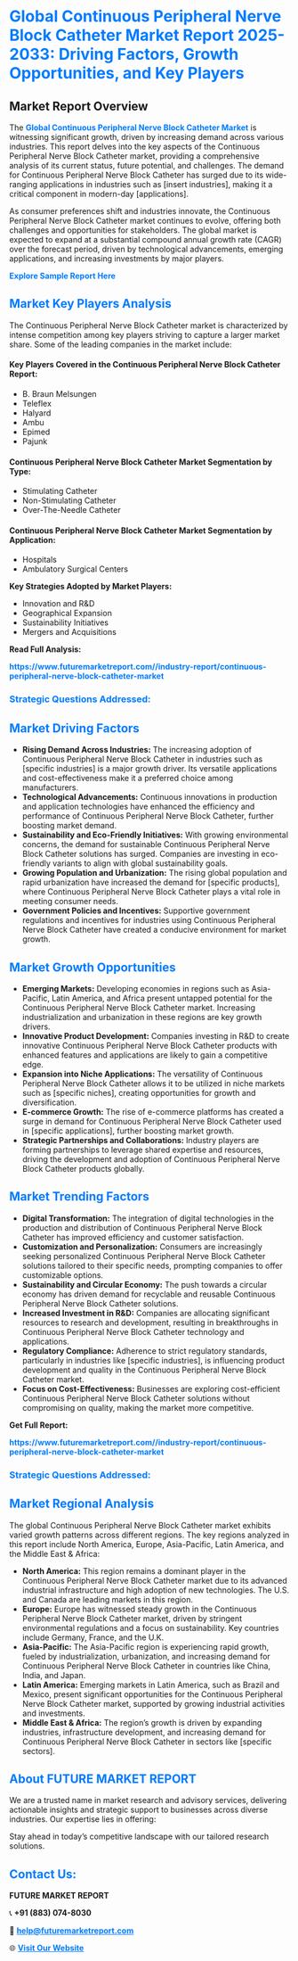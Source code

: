 <h1 style="color: #007BFF;">Global Continuous Peripheral Nerve Block Catheter Market Report 2025-2033: Driving Factors, Growth Opportunities, and Key Players</h1>

<section id="overview">
<h2>Market Report Overview</h2>
<p>The <a href="https://www.futuremarketreport.com//industry-report/continuous-peripheral-nerve-block-catheter-market" style="color: #007BFF; text-decoration: none;"><strong>Global Continuous Peripheral Nerve Block Catheter Market</strong></a> is witnessing significant growth, driven by increasing demand across various industries. This report delves into the key aspects of the Continuous Peripheral Nerve Block Catheter market, providing a comprehensive analysis of its current status, future potential, and challenges. The demand for Continuous Peripheral Nerve Block Catheter has surged due to its wide-ranging applications in industries such as [insert industries], making it a critical component in modern-day [applications].</p>
<p>As consumer preferences shift and industries innovate, the Continuous Peripheral Nerve Block Catheter market continues to evolve, offering both challenges and opportunities for stakeholders. The global market is expected to expand at a substantial compound annual growth rate (CAGR) over the forecast period, driven by technological advancements, emerging applications, and increasing investments by major players.</p>
</section>

<section id="overview">
<p><a href="https://www.futuremarketreport.com//request-sample/reportId=54312" style="color: #007BFF; text-decoration: none;"><strong>Explore Sample Report Here</strong></a></p>
</section>

<section id="key-players">
<h2 style="color: #007BFF;">Market Key Players Analysis</h2>
<p>The Continuous Peripheral Nerve Block Catheter market is characterized by intense competition among key players striving to capture a larger market share. Some of the leading companies in the market include:</p>
<h4>Key Players Covered in the Continuous Peripheral Nerve Block Catheter Report:</h4>
<ul><li>B. Braun Melsungen</li><li>Teleflex</li><li>Halyard</li><li>Ambu</li><li>Epimed</li><li>Pajunk</li></ul>
<h4>Continuous Peripheral Nerve Block Catheter Market Segmentation by Type:</h4>
<ul><li>Stimulating Catheter</li><li>Non-Stimulating Catheter</li><li>Over-The-Needle Catheter</li></ul>

<h4>Continuous Peripheral Nerve Block Catheter Market Segmentation by Application:</h4>
<ul><li>Hospitals</li><li>Ambulatory Surgical Centers</li></ul>
<p><strong>Key Strategies Adopted by Market Players:</strong></p>
<ul>
<li>Innovation and R&D</li>
<li>Geographical Expansion</li>
<li>Sustainability Initiatives</li>
<li>Mergers and Acquisitions</li>
</ul>
</section>

<section>
<p><strong>Read Full Analysis: </strong></p><a href="https://www.futuremarketreport.com//industry-report/continuous-peripheral-nerve-block-catheter-market" style="color: #007BFF; text-decoration: none;"><strong>https://www.futuremarketreport.com//industry-report/continuous-peripheral-nerve-block-catheter-market</strong></a>
<h3 style="color: #007BFF;">Strategic Questions Addressed:</h3>
</section>

<section id="driving-factors">
<h2 style="color: #007BFF;">Market Driving Factors</h2>
<ul>
<li><strong>Rising Demand Across Industries:</strong> The increasing adoption of Continuous Peripheral Nerve Block Catheter in industries such as [specific industries] is a major growth driver. Its versatile applications and cost-effectiveness make it a preferred choice among manufacturers.</li>
<li><strong>Technological Advancements:</strong> Continuous innovations in production and application technologies have enhanced the efficiency and performance of Continuous Peripheral Nerve Block Catheter, further boosting market demand.</li>
<li><strong>Sustainability and Eco-Friendly Initiatives:</strong> With growing environmental concerns, the demand for sustainable Continuous Peripheral Nerve Block Catheter solutions has surged. Companies are investing in eco-friendly variants to align with global sustainability goals.</li>
<li><strong>Growing Population and Urbanization:</strong> The rising global population and rapid urbanization have increased the demand for [specific products], where Continuous Peripheral Nerve Block Catheter plays a vital role in meeting consumer needs.</li>
<li><strong>Government Policies and Incentives:</strong> Supportive government regulations and incentives for industries using Continuous Peripheral Nerve Block Catheter have created a conducive environment for market growth.</li>
</ul>
</section>

<section id="growth-opportunities">
<h2 style="color: #007BFF;">Market Growth Opportunities</h2>
<ul>
<li><strong>Emerging Markets:</strong> Developing economies in regions such as Asia-Pacific, Latin America, and Africa present untapped potential for the Continuous Peripheral Nerve Block Catheter market. Increasing industrialization and urbanization in these regions are key growth drivers.</li>
<li><strong>Innovative Product Development:</strong> Companies investing in R&D to create innovative Continuous Peripheral Nerve Block Catheter products with enhanced features and applications are likely to gain a competitive edge.</li>
<li><strong>Expansion into Niche Applications:</strong> The versatility of Continuous Peripheral Nerve Block Catheter allows it to be utilized in niche markets such as [specific niches], creating opportunities for growth and diversification.</li>
<li><strong>E-commerce Growth:</strong> The rise of e-commerce platforms has created a surge in demand for Continuous Peripheral Nerve Block Catheter used in [specific applications], further boosting market growth.</li>
<li><strong>Strategic Partnerships and Collaborations:</strong> Industry players are forming partnerships to leverage shared expertise and resources, driving the development and adoption of Continuous Peripheral Nerve Block Catheter products globally.</li>
</ul>
</section>

<section id="trending-factors">
<h2 style="color: #007BFF;">Market Trending Factors</h2>
<ul>
<li><strong>Digital Transformation:</strong> The integration of digital technologies in the production and distribution of Continuous Peripheral Nerve Block Catheter has improved efficiency and customer satisfaction.</li>
<li><strong>Customization and Personalization:</strong> Consumers are increasingly seeking personalized Continuous Peripheral Nerve Block Catheter solutions tailored to their specific needs, prompting companies to offer customizable options.</li>
<li><strong>Sustainability and Circular Economy:</strong> The push towards a circular economy has driven demand for recyclable and reusable Continuous Peripheral Nerve Block Catheter solutions.</li>
<li><strong>Increased Investment in R&D:</strong> Companies are allocating significant resources to research and development, resulting in breakthroughs in Continuous Peripheral Nerve Block Catheter technology and applications.</li>
<li><strong>Regulatory Compliance:</strong> Adherence to strict regulatory standards, particularly in industries like [specific industries], is influencing product development and quality in the Continuous Peripheral Nerve Block Catheter market.</li>
<li><strong>Focus on Cost-Effectiveness:</strong> Businesses are exploring cost-efficient Continuous Peripheral Nerve Block Catheter solutions without compromising on quality, making the market more competitive.</li>
</ul>
</section>

<section>
<p><strong>Get Full Report: </strong></p><a href="https://www.futuremarketreport.com//industry-report/continuous-peripheral-nerve-block-catheter-market" style="color: #007BFF; text-decoration: none;"><strong>https://www.futuremarketreport.com//industry-report/continuous-peripheral-nerve-block-catheter-market</strong></a>
<h3 style="color: #007BFF;">Strategic Questions Addressed:</h3>
</section>


<section id="regional-analysis">
<h2 style="color: #007BFF;">Market Regional Analysis</h2>
<p>The global Continuous Peripheral Nerve Block Catheter market exhibits varied growth patterns across different regions. The key regions analyzed in this report include North America, Europe, Asia-Pacific, Latin America, and the Middle East & Africa:</p>
<ul>
<li><strong>North America:</strong> This region remains a dominant player in the Continuous Peripheral Nerve Block Catheter market due to its advanced industrial infrastructure and high adoption of new technologies. The U.S. and Canada are leading markets in this region.</li>
<li><strong>Europe:</strong> Europe has witnessed steady growth in the Continuous Peripheral Nerve Block Catheter market, driven by stringent environmental regulations and a focus on sustainability. Key countries include Germany, France, and the U.K.</li>
<li><strong>Asia-Pacific:</strong> The Asia-Pacific region is experiencing rapid growth, fueled by industrialization, urbanization, and increasing demand for Continuous Peripheral Nerve Block Catheter in countries like China, India, and Japan.</li>
<li><strong>Latin America:</strong> Emerging markets in Latin America, such as Brazil and Mexico, present significant opportunities for the Continuous Peripheral Nerve Block Catheter market, supported by growing industrial activities and investments.</li>
<li><strong>Middle East & Africa:</strong> The region’s growth is driven by expanding industries, infrastructure development, and increasing demand for Continuous Peripheral Nerve Block Catheter in sectors like [specific sectors].</li>
</ul>
</section>

<footer>
<h2 style="color: #007BFF;">About FUTURE MARKET REPORT</h2>
<p>We are a trusted name in market research and advisory services, delivering actionable insights and strategic support to businesses across diverse industries. Our expertise lies in offering:</p>

<p>Stay ahead in today’s competitive landscape with our tailored research solutions.</p>

<h2 style="color: #007BFF;">Contact Us:</h2>
<p><strong>FUTURE MARKET REPORT</strong></p>
<p>📞 <strong>+91 (883) 074-8030</strong></p>
<p>📧 <strong><a href="mailto:help@futuremarketreport.com" style="color: #007BFF;">help@futuremarketreport.com</a></strong></p>
<p>🌐 <strong><a href="https://www.futuremarketreport.com/" style="color: #007BFF;">Visit Our Website</a></strong></p>
</footer>